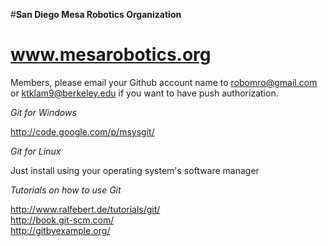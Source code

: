 #**San Diego Mesa Robotics Organization**
# www.mesarobotics.org

Members, please email your Github account name to robomro@gmail.com or ktklam9@berkeley.edu if you want to have push authorization.

*Git for Windows*

http://code.google.com/p/msysgit/

*Git for Linux*

Just install using your operating system's software manager

*Tutorials on how to use Git*

http://www.ralfebert.de/tutorials/git/
<br>http://book.git-scm.com/
<br>http://gitbyexample.org/
